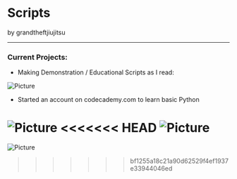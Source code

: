 Scripts
====================

by grandtheftjiujitsu
   
------------------

### Current Projects:
* Making Demonstration / Educational Scripts as I read:

![Picture](http://ecx.images-amazon.com/images/I/5173Q4Lj1JL.jpg)

* Started an account on codecademy.com to learn basic Python

![Picture](http://www.codecademy.com/assets/logo/logo--dark-blue.svg)
<<<<<<< HEAD
![Picture](http://www.bopen.eu/technologies/open-source-technologies/python-programming-language/content_logo)
=======
![Picture](http://www.bopen.eu/technologies/open-source-technologies/python-programming-language/content_logo)
>>>>>>> bf1255a18c21a90d62529f4ef1937e33944046ed
